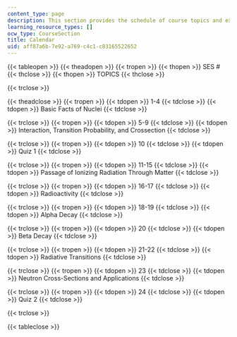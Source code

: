 ```yaml
---
content_type: page
description: This section provides the schedule of course topics and exams.
learning_resource_types: []
ocw_type: CourseSection
title: Calendar
uid: aff87a6b-7e92-a769-c4c1-c83165522652
---
```


{{< tableopen >}}
{{< theadopen >}}
{{< tropen >}}
{{< thopen >}}
SES #
{{< thclose >}}
{{< thopen >}}
TOPICS
{{< thclose >}}

{{< trclose >}}

{{< theadclose >}}
{{< tropen >}}
{{< tdopen >}}
1-4
{{< tdclose >}}
{{< tdopen >}}
Basic Facts of Nuclei
{{< tdclose >}}

{{< trclose >}}
{{< tropen >}}
{{< tdopen >}}
5-9
{{< tdclose >}}
{{< tdopen >}}
Interaction, Transition Probability, and Crossection
{{< tdclose >}}

{{< trclose >}}
{{< tropen >}}
{{< tdopen >}}
10
{{< tdclose >}}
{{< tdopen >}}
Quiz 1
{{< tdclose >}}

{{< trclose >}}
{{< tropen >}}
{{< tdopen >}}
11-15
{{< tdclose >}}
{{< tdopen >}}
Passage of Ionizing Radiation Through Matter
{{< tdclose >}}

{{< trclose >}}
{{< tropen >}}
{{< tdopen >}}
16-17
{{< tdclose >}}
{{< tdopen >}}
Radioactivity
{{< tdclose >}}

{{< trclose >}}
{{< tropen >}}
{{< tdopen >}}
18-19
{{< tdclose >}}
{{< tdopen >}}
Alpha Decay
{{< tdclose >}}

{{< trclose >}}
{{< tropen >}}
{{< tdopen >}}
20
{{< tdclose >}}
{{< tdopen >}}
Beta Decay
{{< tdclose >}}

{{< trclose >}}
{{< tropen >}}
{{< tdopen >}}
21-22
{{< tdclose >}}
{{< tdopen >}}
Radiative Transitions
{{< tdclose >}}

{{< trclose >}}
{{< tropen >}}
{{< tdopen >}}
23
{{< tdclose >}}
{{< tdopen >}}
Neutron Cross-Sections and Applications
{{< tdclose >}}

{{< trclose >}}
{{< tropen >}}
{{< tdopen >}}
24
{{< tdclose >}}
{{< tdopen >}}
Quiz 2
{{< tdclose >}}

{{< trclose >}}

{{< tableclose >}}